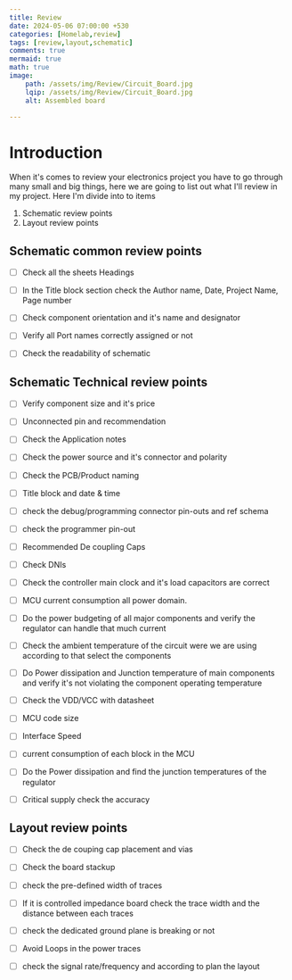 ```yaml
---
title: Review
date: 2024-05-06 07:00:00 +530
categories: [Homelab,review]
tags: [review,layout,schematic]
comments: true
mermaid: true
math: true
image:
    path: /assets/img/Review/Circuit_Board.jpg
    lqip: /assets/img/Review/Circuit_Board.jpg
    alt: Assembled board

---
```

# Introduction

When it's comes to review your electronics project you have to go through many small and big things, here we are going to list out what I'll review in my project. Here I'm divide into to items 

1. Schematic review points
2. Layout review points

## Schematic common review points

- [ ] Check all the sheets Headings

- [ ] In the Title block section check the Author name, Date, Project Name, Page number

- [ ] Check component orientation and it's name and designator

- [ ] Verify all Port names correctly assigned or not

- [ ] Check the readability of schematic

## Schematic Technical review points

- [ ] Verify component size and it's price

- [ ] Unconnected pin and recommendation

- [ ] Check the Application notes

- [ ] Check the power source and it's connector and polarity

- [ ] Check the PCB/Product naming

- [ ] Title block and date & time

- [ ] check the debug/programming connector pin-outs and ref schema

- [ ] check the programmer pin-out

- [ ] Recommended De coupling Caps

- [ ] Check DNIs

- [ ] Check the controller main clock and it's load capacitors are correct

- [ ] MCU current consumption all power domain.

- [ ] Do the power budgeting of all major components and verify the regulator can handle that much current

- [ ] Check the ambient temperature of the circuit were we are using according to that select the components

- [ ] Do Power dissipation and Junction temperature of main components and verify it's not violating the component operating temperature

- [ ] Check the VDD/VCC with datasheet

- [ ] MCU code size

- [ ] Interface Speed

- [ ] current consumption of each block in the MCU

- [ ] Do the Power dissipation and find the junction temperatures of the regulator

- [ ] Critical supply check the accuracy

 

## Layout review points

- [ ] Check the de couping cap placement and vias

- [ ] Check the board stackup

- [ ] check the pre-defined width of traces

- [ ] If it is controlled impedance board check the trace width and the distance between each traces

- [ ] check the dedicated ground plane is breaking or not

- [ ] Avoid Loops in the power traces

- [ ] check the signal rate/frequency and according to plan the layout

 
